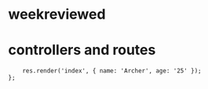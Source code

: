 # weekreviewed


# controllers and routes

```const home = (req, res) => {
    res.render('index', { name: 'Archer', age: '25' });
};
```








